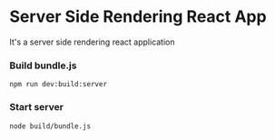 # Server Side Rendering React App

It's a server side rendering react application

### Build bundle.js

```
npm run dev:build:server
```

### Start server

```
node build/bundle.js
```